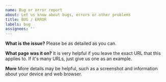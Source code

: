 ```yaml
---
name: Bug or error report
about: Let us know about bugs, errors or other problems
title: BUG / ERROR
labels: bug
assignees: ''
---
```


**What is the issue?**
Please be as detailed as you can.

**What page was it on?**
It is very helpful if you leave the exact URL that this applies to. If it's many URLs, just give us one as an example.

**More**
More details may be helpful, such as a screenshot and information about your device and web browser.
